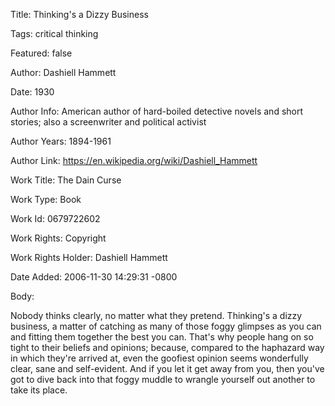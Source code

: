 Title:  Thinking's a Dizzy Business

Tags:   critical thinking

Featured: false

Author: Dashiell Hammett

Date:   1930

Author Info: American author of hard-boiled detective novels and short stories; also a screenwriter and political activist

Author Years: 1894-1961

Author Link: https://en.wikipedia.org/wiki/Dashiell_Hammett

Work Title: The Dain Curse

Work Type: Book

Work Id: 0679722602

Work Rights: Copyright

Work Rights Holder: Dashiell Hammett

Date Added: 2006-11-30 14:29:31 -0800

Body: 

Nobody thinks clearly, no matter what they pretend. Thinking's a dizzy business, a matter of catching as many of those foggy glimpses as you can and fitting them together the best you can. That's why people hang on so tight to their beliefs and opinions; because, compared to the haphazard way in which they're arrived at, even the goofiest opinion seems wonderfully clear, sane and self-evident. And if you let it get away from you, then you've got to dive back into that foggy muddle to wrangle yourself out another to take its place.

